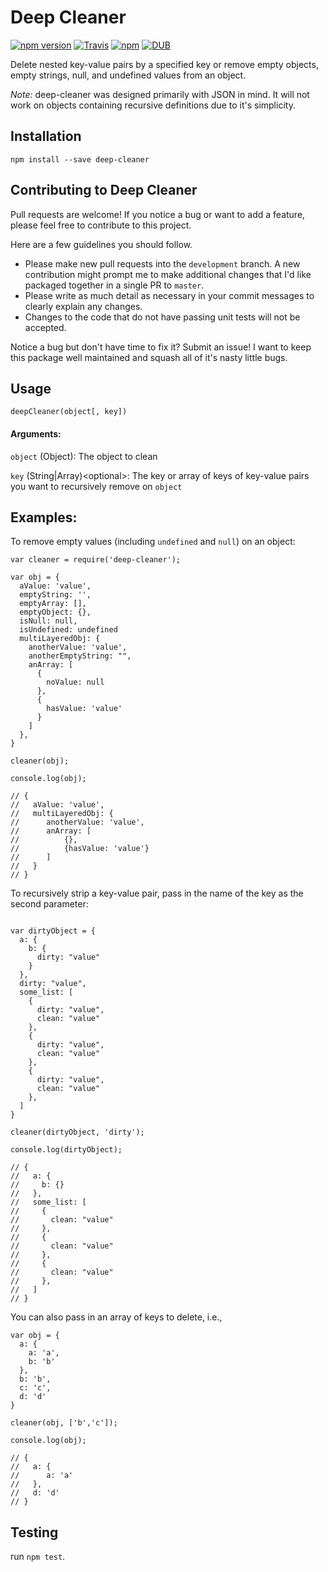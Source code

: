 # Deep Cleaner
[![npm version](https://badge.fury.io/js/deep-cleaner.svg)](https://badge.fury.io/js/deep-cleaner)
[![Travis](https://img.shields.io/travis/rust-lang/rust.svg)]()
[![npm](https://img.shields.io/npm/v/npm.svg)]()
[![DUB](https://img.shields.io/dub/l/vibe-d.svg)]()

Delete nested key-value pairs by a specified key or remove empty objects, empty strings, null, and undefined values from an object.

*Note:* deep-cleaner was designed primarily with JSON in mind. It will not work on objects containing recursive definitions due to it's simplicity.

## Installation

`npm install --save deep-cleaner`

## Contributing to Deep Cleaner
Pull requests are welcome! If you notice a bug or want to add a feature, please feel free to contribute
to this project.

Here are a few guidelines you should follow.
 - Please make new pull requests into the `development` branch. A new contribution might prompt me to make additional changes that I'd like packaged together in a single PR to `master`.
 - Please write as much detail as necessary in your commit messages to clearly explain any changes.
 - Changes to the code that do not have passing unit tests will not be accepted.
 
 Notice a bug but don't have time to fix it? Submit an issue! I want to keep this package well maintained and squash all of it's nasty little bugs.

## Usage

```
deepCleaner(object[, key])
```
#### Arguments:

`object` (Object): The object to clean

`key` (String|Array)\<optional>: The key or array of keys of key-value pairs you want to recursively remove on `object`

## Examples:

To remove empty values (including `undefined` and `null`) on an object:

```
var cleaner = require('deep-cleaner');

var obj = {
  aValue: 'value',
  emptyString: '',
  emptyArray: [],
  emptyObject: {},
  isNull: null,
  isUndefined: undefined
  multiLayeredObj: {
    anotherValue: 'value',
    anotherEmptyString: "",
    anArray: [
      {
        noValue: null
      },
      {
        hasValue: 'value'
      }
    ]
  },
}

cleaner(obj);

console.log(obj);

// {
//   aValue: 'value',
//   multiLayeredObj: {
//      anotherValue: 'value',
//      anArray: [
//          {},
//          {hasValue: 'value'}
//      ]
//   }
// }
```

To recursively strip a key-value pair, pass in the name of the key as the second parameter:

```
   
var dirtyObject = {
  a: {
    b: {
      dirty: "value"
    }
  },
  dirty: "value",
  some_list: [
    {
      dirty: "value",
      clean: "value"
    },
    {
      dirty: "value",
      clean: "value"
    },
    {
      dirty: "value",
      clean: "value"
    },
  ]
}

cleaner(dirtyObject, 'dirty');

console.log(dirtyObject);

// {
//   a: {
//     b: {}
//   },
//   some_list: [
//     {
//       clean: "value"
//     },
//     {
//       clean: "value"
//     },
//     {
//       clean: "value"
//     },
//   ]
// }
```

You can also pass in an array of keys to delete, i.e.,

```
var obj = {
  a: {
    a: 'a',
    b: 'b'
  },
  b: 'b',
  c: 'c',
  d: 'd'
}

cleaner(obj, ['b','c']);

console.log(obj);

// {
//   a: {
//      a: 'a'
//   },
//   d: 'd'
// }

```
## Testing

run `npm test`.

